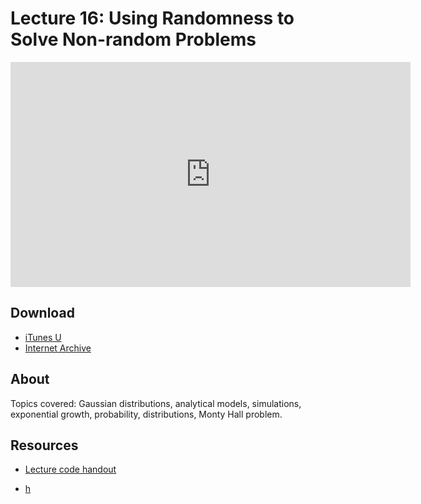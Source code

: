 # Lecture 16: Using Randomness to Solve Non-random Problems

<iframe width="640" height="360" src="http://www.youtube.com/embed/Q148jV9ljPM?feature=player_detailpage" frameborder="0" allowfullscreen></iframe>

## Download

- [iTunes U](http://itunes.apple.com/us/itunes-u/lecture-16-using-randomness/id499270153?i=110101036)
- [Internet Archive](http://www.archive.org/download/MIT6.00SCS11/MIT6_00SCS11_lec16_300k.mp4)

## About

Topics covered: Gaussian distributions, analytical models, simulations, exponential growth, probability, distributions, Monty Hall problem.



## Resources

- [Lecture code handout](http://ocw.mit.edu/courses/electrical-engineering-and-computer-science/6-00sc-introduction-to-computer-science-and-programming-spring-2011/unit-2/lecture-16-using-randomness-to-solve-non-random-problems/MIT6_00SCS11_lec16.pdf)

- [h](t)



